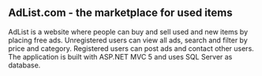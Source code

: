 ## AdList.com - the marketplace for used items

AdList is a website where people can buy and sell used and new items by placing free ads. Unregistered users can view all ads, search and filter by price and category. Registered users can post ads and contact other users. The application is built with ASP.NET MVC 5 and uses SQL Server as database.
